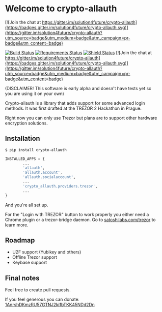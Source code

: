 # Welcome to crypto-allauth

[![Join the chat at https://gitter.im/solution4future/crypto-allauth](https://badges.gitter.im/solution4future/crypto-allauth.svg)](https://gitter.im/solution4future/crypto-allauth?utm_source=badge&utm_medium=badge&utm_campaign=pr-badge&utm_content=badge)

[![Build Status](https://travis-ci.org/Solution4Future/crypto-allauth.svg?branch=master)](https://travis-ci.org/Solution4Future/crypto-allauth)
[![Requirements Status](https://requires.io/github/Solution4Future/crypto-allauth/requirements.svg?branch=master)](https://requires.io/github/Solution4Future/crypto-allauth/requirements/?branch=master)
[![Shield Status](https://img.shields.io/pypi/v/crypto-allauth.svg)](https://pypi.python.org/pypi/crypto-allauth)
[![Join the chat at https://gitter.im/solution4future/crypto-allauth](https://badges.gitter.im/solution4future/crypto-allauth.svg)](https://gitter.im/solution4future/crypto-allauth?utm_source=badge&utm_medium=badge&utm_campaign=pr-badge&utm_content=badge)

(DISCLAIMER! This software is early alpha and doesn't have tests yet so you are using it on your own)

Crypto-allauth is a library that adds support for some advanced login methods.
It was first drafted at the TREZOR 2 Hackathon in Prague.

Right now you can only use Trezor but plans are to support other hardware encryption solutions.

## Installation

```sh
$ pip install crypto-allauth
```

```py
INSTALLED_APPS = {
        ...
        'allauth',
        'allauth.account',
        'allauth.socialaccount',
        ...
        'crypto_allauth.providers.trezor',
        ...
}

```

And you're all set up.

For the "Login with TREZOR" button to work properly you either need a Chrome plugin or a trezor-bridge daemon. Go to [satoshilabs.com/trezor](http://satoshilabs.com/trezor/) to learn more.

## Roadmap

- U2F support (Yubikey and others)
- Offline Trezor support
- Keybase support

## Final notes

Feel free to create pull requests.

If you feel generous you can donate: [1AnrshDKmzRU57GTNJ2ki1bTKK45NDd2Dn](http://i.imgur.com/hlhWwOO.png)
